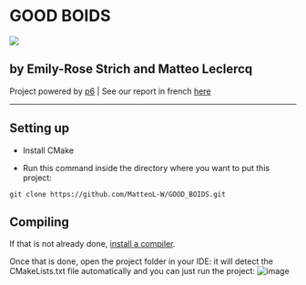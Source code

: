 # GOOD BOIDS

<img src="https://lovely-stoplight-6a3.notion.site/image/https%3A%2F%2Fs3-us-west-2.amazonaws.com%2Fsecure.notion-static.com%2F4c2a08d5-cf85-4465-9dfa-da70e774bd30%2FUntitled_(2).png?id=dc36c551-7960-4326-99d5-945c429c311a&table=block&spaceId=e203a247-ae3e-4820-9615-04fa17245e66&width=2000&userId=&cache=v2">

## by Emily-Rose Strich and Matteo Leclercq

Project powered by [p6](https://julesfouchy.github.io/projects/p6) | See our report in french [here](https://lovely-stoplight-6a3.notion.site/GOOD-BOIDS-25c0edd8747445daa27d920bfdc230b0)

_____________________

## Setting up

- Install CMake

- Run this command inside the directory where you want to put this project:

```
git clone https://github.com/MatteoL-W/GOOD_BOIDS.git
```

## Compiling

If that is not already done, [install a compiler](https://julesfouchy.github.io/Learn--Clean-Code-With-Cpp/lessons/install-a-compiler/).

Once that is done, open the project folder in your IDE: it will detect the CMakeLists.txt file automatically and you can just run the project:
![image](https://user-images.githubusercontent.com/45451201/217290500-bd09bc81-861f-4da9-b3c6-fef5e28a83f6.png)
